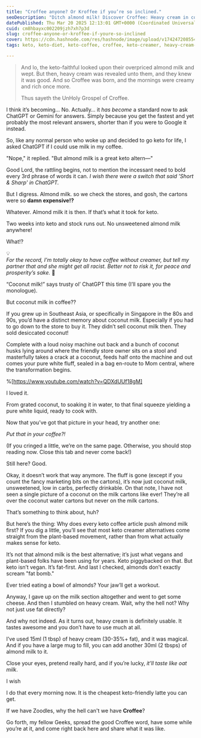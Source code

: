 ```yaml
---
title: "Croffee anyone? Or Kroffee if you’re so inclined."
seoDescription: "Ditch almond milk! Discover Croffee: Heavy cream in coffee, the ultimate keto hack. A hilarious take on keto coffee alternatives & plant-based myths."
datePublished: Thu Mar 20 2025 12:13:01 GMT+0000 (Coordinated Universal Time)
cuid: cm8hbayxc002209jzh7xh7p3d
slug: croffee-anyone-or-kroffee-if-youre-so-inclined
cover: https://cdn.hashnode.com/res/hashnode/image/upload/v1742472085547/41bdc8f9-8d94-4437-ad55-0ecedabf0893.jpeg
tags: keto, keto-diet, keto-coffee, croffee, keto-creamer, heavy-cream-coffee, almond-milk-keto, ketogenic-lifestyle, fat-first-coffee, plant-based-myths, geekist-food, fables-for-food

---
```


> And lo, the keto-faithful looked upon their overpriced almond milk and wept. But then, heavy cream was revealed unto them, and they knew it was good. And so Croffee was born, and the mornings were creamy and rich once more.
> 
> Thus sayeth the UnHoly Grospel of Croffee.

I think it’s becoming… No. Actually… it *has become* a standard now to ask ChatGPT or Gemini for answers. Simply because you get the fastest and yet probably the most relevant answers, shorter than if you were to Google it instead.

So, like any normal person who woke up and decided to go keto for life, I asked ChatGPT if I could use milk in my coffee.

"Nope," it replied. "But almond milk is a great keto altern—"

Good Lord, the rattling begins, not to mention the incessant need to bold every 3rd phrase of words it can. *I wish there were a switch that said 'Short & Sharp' in ChatGPT.*

But I digress. Almond milk. so we check the stores, and gosh, the cartons were so **damn expensive!?**

Whatever. Almond milk it is then. If that’s what it took for keto.

Two weeks into keto and stock runs out. No unsweetened almond milk anywhere!

What!?

<div data-node-type="callout">
<div data-node-type="callout-emoji">💡</div>
<div data-node-type="callout-text"><em>For the record, I’m totally okay to have coffee without creamer, but tell my partner that and she might get all racist. Better not to risk it, for peace and prosperity’s sake. </em>🤪</div>
</div>

“Coconut milk!” says trusty ol’ ChatGPT this time (I’ll spare you the monologue).

But coconut milk in coffee??

If you grew up in Southeast Asia, or specifically in Singapore in the 80s and 90s, you’d have a distinct memory about coconut milk. Especially if you had to go down to the store to buy it. They didn’t sell coconut milk then. They sold desiccated coconut!

Complete with a loud noisy machine out back and a bunch of coconut husks lying around where the friendly store owner sits on a stool and masterfully takes a crack at a coconut, feeds half onto the machine and out comes your pure white fluff, sealed in a bag en-route to Mom central, where the transformation begins.

%[https://www.youtube.com/watch?v=QDXdUUf18gM] 

I loved it.

From grated coconut, to soaking it in water, to that final squeeze yielding a pure white liquid, ready to cook with.

Now that you’ve got that picture in your head, try another one:

*Put that in your coffee?!*

(If you cringed a little, we’re on the same page. Otherwise, you should stop reading now. Close this tab and never come back!)

Still here? Good.

Okay, it doesn’t work that way anymore. The fluff is gone (except if you count the fancy marketing bits on the cartons), it’s now just coconut milk, unsweetened, low in carbs, perfectly drinkable. On that note, I have not seen a single picture of a coconut on the milk cartons like ever! They’re all over the coconut water cartons but never on the milk cartons.

That’s something to think about, huh?

But here’s the thing: Why does every keto coffee article push almond milk first? If you dig a little, you’ll see that most keto creamer alternatives come straight from the plant-based movement, rather than from what actually makes sense for keto.

It’s not that almond milk is the best alternative; it’s just what vegans and plant-based folks have been using for years. Keto piggybacked on that. But keto isn’t vegan. It’s fat-first. And last I checked, almonds don’t exactly scream "fat bomb."

Ever tried eating a bowl of almonds? Your jaw’ll get a workout.

Anyway, I gave up on the milk section altogether and went to get some cheese. And then I stumbled on heavy cream. Wait, why the hell not? Why not just use fat directly?

And why not indeed. As it turns out, heavy cream is definitely usable. It tastes awesome and you don’t have to use much at all.

I’ve used 15ml (1 tbsp) of heavy cream (30-35%+ fat), and it was magical. And if you have a large mug to fill, you can add another 30ml (2 tbsps) of almond milk to it.

Close your eyes, pretend really hard, and if you’re lucky, *it'll taste like oat milk*.

I wish

I do that every morning now. It is the cheapest keto-friendly latte you can get.

If we have Zoodles, why the hell can't we have **Croffee**?

Go forth, my fellow Geeks, spread the good Croffee word, have some while you’re at it, and come right back here and share what it was like.